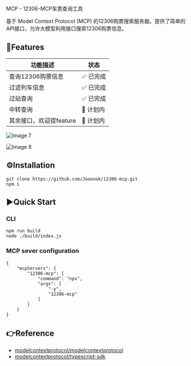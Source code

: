 MCP - 12306-MCP车票查询工具

基于 Model Context Protocol (MCP) 的12306购票搜索服务器。提供了简单的API接口，允许大模型利用接口搜索12306购票信息。

🚩Features
----------

| 功能描述                | 状态     |
| ----------------------- | -------- |
| 查询12306购票信息       | ✅ 已完成 |
| 过滤列车信息            | ✅ 已完成 |
| 过站查询                | ✅ 已完成 |
| 中转查询                | 🚧 计划内 |
| 其余接口，欢迎提feature | 🚧 计划内 |

![Image 7](https://s2.loli.net/2025/04/15/UjbrG5esaSEmJxN.jpg)

![Image 8](https://s2.loli.net/2025/04/15/rm1j8zX7sqiyafP.jpg)

⚙️Installation
--------------

```
git clone https://github.com/Joooook/12306-mcp.git
npm i
```

▶️Quick Start
-------------

### CLI

```
npm run build
node ./build/index.js
```

### MCP sever configuration

```
{
    "mcpServers": {
        "12306-mcp": {
            "command": "npx",
            "args": [
                "-y",
                "12306-mcp"
            ]
        }
    }
}
```

👉️Reference
------------

*   [modelcontextprotocol/modelcontextprotocol](https://github.com/modelcontextprotocol/modelcontextprotocol)
*   [modelcontextprotocol/typescript-sdk](https://github.com/modelcontextprotocol/typescript-sdk)


